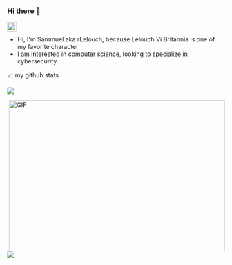 ### Hi there 👋

<a href="[https://www.linkedin.com/in/leroux-sammuel](https://www.linkedin.com/in/sammuel-leroux-968843244)/">
  <img align="left" alt="Samm's LinkedIN" width="22px" src="https://raw.githubusercontent.com/peterthehan/peterthehan/master/assets/linkedin.svg" />
</a>

<br />

* Hi, I'm Sammuel aka rLelouch, because Lelouch Vi Britannia is one of my favorite character
* I am interested in computer science, looking to specialize in cybersecurity

📈 my github stats

![](https://github-readme-stats.vercel.app/api?username=rLelouch&show_icons=true&theme=radical&count_private=true)

<img align="right" alt="GIF" src="https://github.com/abhisheknaiidu/abhisheknaiidu/blob/master/code.gif?raw=true" width="500" height="350" />

![](https://github-readme-stats.vercel.app/api/top-langs/?username=rLelouch&theme=radical&hide_langs_below=8)


